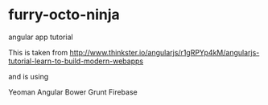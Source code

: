furry-octo-ninja
================

angular app tutorial

This is taken from 
http://www.thinkster.io/angularjs/r1gRPYp4kM/angularjs-tutorial-learn-to-build-modern-webapps

and is using

Yeoman
Angular
Bower
Grunt
Firebase
